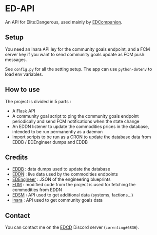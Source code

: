 # ED-API

An API for Elite:Dangerous, used mainly by [EDCompanion](https://github.com/corenting/edcompanion).

## Setup

You need an Inara API ley for the community goals endpoint, and a FCM server key if you want to send community goals update as FCM push messages.

See `config.py` for all the setting setup. The app can use `python-dotenv` to load env variables.

## How to use

The project is divided in 5 parts :
- A Flask API
- A community goal script to ping the community goals endpoint periodically and send FCM notifications when the state change
- An EDDN listener to update the commodities prices in the database, intended to be run permanently as a daemon
- Import scripts to be run as a CRON to update the database data from EDDB / EDEngineer dumps and EDDB

## Credits

- [EDDB](https://eddb.io/) : data dumps used to update the database
- [EDDN](https://eddn.edcd.io/) : live data used by the commodities endpoints
- [EDEngineer](https://github.com/msarilar/EDEngineer) : JSON of the engineering blueprints
- [EDM](https://gitlab.com/flat-galaxy/edm/issues) : modified code from the project is used for fetching the commodities from EDDN
- [EDSM](https://www.edsm.net/) : API used to get additional data (systems, factions...)
- [Inara](https://inara.cz/) : API used to get community goals data

## Contact

You can contact me on the [EDCD](https://edcd.github.io/) Discord server (`corenting#6836`).

